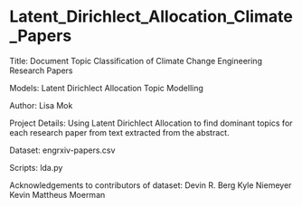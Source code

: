 # Latent_Dirichlect_Allocation_Climate_Papers

Title: Document Topic Classification of Climate Change Engineering Research Papers

Models: Latent Dirichlect Allocation Topic Modelling

Author: Lisa Mok

Project Details:  Using Latent Dirichlect Allocation to find dominant topics for each research paper from text extracted from the abstract.

Dataset: engrxiv-papers.csv

Scripts: lda.py

Acknowledgements to contributors of dataset: Devin R. Berg Kyle Niemeyer Kevin Mattheus Moerman

